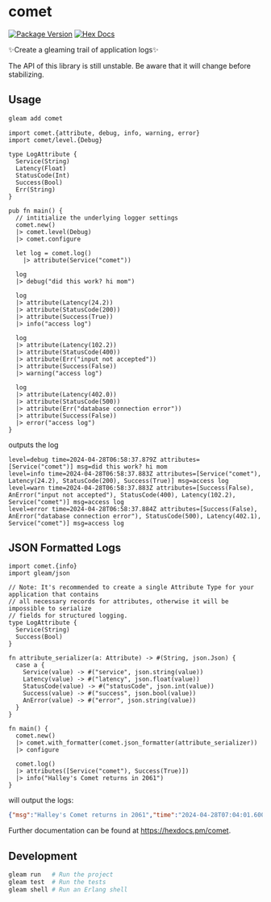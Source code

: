 # comet

[![Package Version](https://img.shields.io/hexpm/v/comet)](https://hex.pm/packages/comet)
[![Hex Docs](https://img.shields.io/badge/hex-docs-ffaff3)](https://hexdocs.pm/comet/)

✨Create a gleaming trail of application logs✨

The API of this library is still unstable. Be aware that it will change before stabilizing.

## Usage

```sh
gleam add comet
```
```gleam
import comet.{attribute, debug, info, warning, error}
import comet/level.{Debug}
  
type LogAttribute {
  Service(String)
  Latency(Float)
  StatusCode(Int)
  Success(Bool)
  Err(String)
}

pub fn main() {
  // intitialize the underlying logger settings
  comet.new()
  |> comet.level(Debug)
  |> comet.configure

  let log = comet.log()
    |> attribute(Service("comet"))

  log
  |> debug("did this work? hi mom")

  log
  |> attribute(Latency(24.2))
  |> attribute(StatusCode(200))
  |> attribute(Success(True))
  |> info("access log")

  log
  |> attribute(Latency(102.2))
  |> attribute(StatusCode(400))
  |> attribute(Err("input not accepted"))
  |> attribute(Success(False))
  |> warning("access log")

  log
  |> attribute(Latency(402.0))
  |> attribute(StatusCode(500))
  |> attribute(Err("database connection error"))
  |> attribute(Success(False))
  |> error("access log")
}
```

outputs the log
```
level=debug time=2024-04-28T06:58:37.879Z attributes=[Service("comet")] msg=did this work? hi mom
level=info time=2024-04-28T06:58:37.883Z attributes=[Service("comet"), Latency(24.2), StatusCode(200), Success(True)] msg=access log
level=warn time=2024-04-28T06:58:37.883Z attributes=[Success(False), AnError("input not accepted"), StatusCode(400), Latency(102.2), Service("comet")] msg=access log
level=error time=2024-04-28T06:58:37.884Z attributes=[Success(False), AnError("database connection error"), StatusCode(500), Latency(402.1), Service("comet")] msg=access log
```

## JSON Formatted Logs
```gleam
import comet.{info}
import gleam/json

// Note: It's recommended to create a single Attribute Type for your application that contains
// all necessary records for attributes, otherwise it will be impossible to serialize
// fields for structured logging.
type LogAttribute {
  Service(String)
  Success(Bool)
}

fn attribute_serializer(a: Attribute) -> #(String, json.Json) {
  case a {
    Service(value) -> #("service", json.string(value))
    Latency(value) -> #("latency", json.float(value))
    StatusCode(value) -> #("statusCode", json.int(value))
    Success(value) -> #("success", json.bool(value))
    AnError(value) -> #("error", json.string(value))
  }
}

fn main() {
  comet.new()
  |> comet.with_formatter(comet.json_formatter(attribute_serializer))
  |> configure

  comet.log()
  |> attributes([Service("comet"), Success(True)])
  |> info("Halley's Comet returns in 2061")
}
```

will output the logs:
```json
{"msg":"Halley's Comet returns in 2061","time":"2024-04-28T07:04:01.600Z","level":"info","service":"comet","success":true}
```
Further documentation can be found at <https://hexdocs.pm/comet>.

## Development

```sh
gleam run   # Run the project
gleam test  # Run the tests
gleam shell # Run an Erlang shell
```
